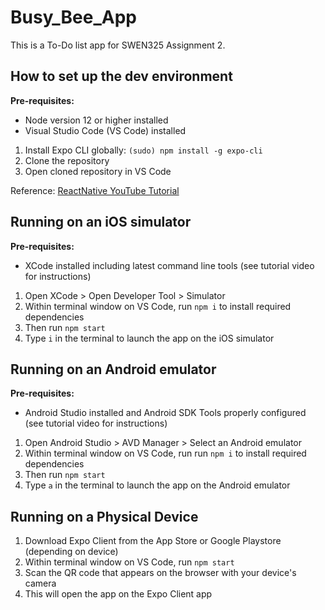 # Busy_Bee_App

This is a To-Do list app for SWEN325 Assignment 2.

## How to set up the dev environment
**Pre-requisites:**
- Node version 12 or higher installed
- Visual Studio Code (VS Code) installed

1. Install Expo CLI globally: `(sudo) npm install -g expo-cli`
2. Clone the repository
3. Open cloned repository in VS Code

Reference: [ReactNative YouTube Tutorial](https://www.youtube.com/watch?v=0-S5a0eXPoc)

## Running on an iOS simulator
**Pre-requisites:**
- XCode installed including latest command line tools (see tutorial video for instructions)

1. Open XCode > Open Developer Tool > Simulator
2. Within terminal window on VS Code, run `npm i` to install required dependencies
3. Then run `npm start`
4. Type `i` in the terminal to launch the app on the iOS simulator

## Running on an Android emulator
**Pre-requisites:**
- Android Studio installed and Android SDK Tools properly configured (see tutorial video for instructions)

1. Open Android Studio > AVD Manager > Select an Android emulator
2. Within terminal window on VS Code, run run `npm i` to install required dependencies
3. Then run `npm start`
4. Type `a` in the terminal to launch the app on the Android emulator

## Running on a Physical Device
1. Download Expo Client from the App Store or Google Playstore (depending on device)
2. Within terminal window on VS Code, run `npm start`
3. Scan the QR code that appears on the browser with your device's camera
4. This will open the app on the Expo Client app
